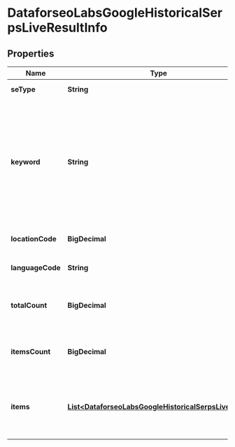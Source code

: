 

# DataforseoLabsGoogleHistoricalSerpsLiveResultInfo


## Properties

| Name | Type | Description | Notes |
|------------ | ------------- | ------------- | -------------|
|**seType** | **String** | search engine type |  [optional] |
|**keyword** | **String** | keyword received in a POST array the keyword is returned with decoded %## (plus character ‘+’ will be decoded to a space character) |  [optional] |
|**locationCode** | **BigDecimal** | location code in a POST array |  [optional] |
|**languageCode** | **String** | language code in a POST array |  [optional] |
|**totalCount** | **BigDecimal** | the number of results returned in the items array |  [optional] |
|**itemsCount** | **BigDecimal** | the number of results returned in the items array |  [optional] |
|**items** | [**List&lt;DataforseoLabsGoogleHistoricalSerpsLiveItem&gt;**](DataforseoLabsGoogleHistoricalSerpsLiveItem.md) | additional items present in the element if there are none, equals null |  [optional] |



